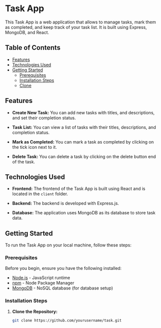 # Task App


This Task App is a web application that allows to manage tasks, mark them as completed, and keep track of your task list. It is built using Express, MongoDB, and React. 

## Table of Contents

- [Features](#features)
- [Technologies Used](#technologies-used)
- [Getting Started](#getting-started)
  - [Prerequisites](#prerequisites)
  - [Installation Steps](#installation-steps)
  - [Clone](#clone)

## Features

- **Create New Task:** You can add new tasks with titles, and descriptions, and set their completion status.

- **Task List:** You can view a list of tasks with their titles, descriptions, and completion status.

- **Mark as Completed:** You can mark a task as completed by clicking on the tick icon next to it.

- **Delete Task:** You can delete a task by clicking on the delete button end of the task.



## Technologies Used

- **Frontend:** The frontend of the Task App is built using React and is located in the `client` folder.

- **Backend:** The backend is developed with Express.js.

- **Database:** The application uses MongoDB as its database to store task data.

## Getting Started

To run the Task App on your local machine, follow these steps:

### Prerequisites

Before you begin, ensure you have the following installed:

- [Node.js](https://nodejs.org/) - JavaScript runtime
- [npm](https://www.npmjs.com/) - Node Package Manager
- [MongoDB](https://www.mongodb.com/) - NoSQL database (for database setup)

### Installation Steps

1. **Clone the Repository:**

   ```bash
   git clone https://github.com/yourusername/task.git
